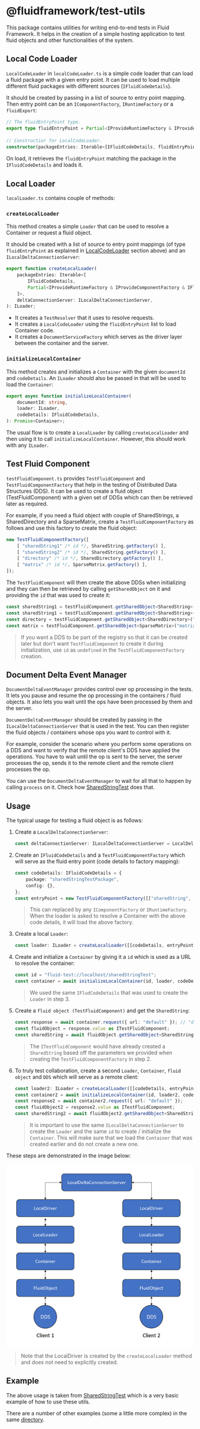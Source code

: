 # @fluidframework/test-utils

This package contains utilities for writing end-to-end tests in Fluid Framework. It helps in the creation of a simple hosting application to test fluid objects and other functionalities of the system.

## Local Code Loader

`LocalCodeLoader` in `localCodeLoader.ts` is a simple code loader that can load a fluid package with a given entry point. It can be used to load multiple different fluid packages with different sources (`IFluidCodeDetails`).

It should be created by passing in a list of source to entry point mapping. Then entry point can be an `IComponentFactory`, `IRuntimeFactory` or a `fluidExport`:
```typeScript
// The fluidEntryPoint type.
export type fluidEntryPoint = Partial<IProvideRuntimeFactory & IProvideComponentFactory & IFluidModule>;

// Constructior for LocalCodeLoader.
constructor(packageEntries: Iterable<[IFluidCodeDetails, fluidEntryPoint]>);
```
On load, it retrieves the `fluidEntryPoint` matching the package in the `IFluidCodeDetails` and loads it.

## Local Loader
`localLoader.ts` contains couple of methods:

### `createLocalLoader`

This method creates a simple `Loader` that can be used to resolve a Container or request a fluid object.

It should be created with a list of source to entry point mappings (of type `fluidEntryPoint` as explained in [LocalCodeLoader](#Local-Code-Loader) section above) and an `ILocalDeltaConnectionServer`:
```typeScript
export function createLocalLoader(
    packageEntries: Iterable<[
        IFluidCodeDetails,
        Partial<IProvideRuntimeFactory & IProvideComponentFactory & IFluidModule>
    ]>,
    deltaConnectionServer: ILocalDeltaConnectionServer,
): ILoader;
```

- It creates a `TestResolver` that it uses to resolve requests.
- It creates a `LocalCodeLoader` using the `fluidEntryPoint` list to load Container code.
- It creates a `DocumentServiceFactory` which serves as the driver layer between the container and the server.

### `initializeLocalContainer`

This method creates and initializes a `Container` with the given `documentId` and `codeDetails`. An `ILoader` should also be passed in that will be used to load the `Container`:

```typeScript
export async function initializeLocalContainer(
    documentId: string,
    loader: ILoader,
    codeDetails: IFluidCodeDetails,
): Promise<Container>;
```

The usual flow is to create a `LocalLoader` by calling `createLocalLoader` and then using it to call `initializeLocalContainer`. However, this should work with any `ILoader`.

## Test Fluid Component

`testFluidComponent.ts` provides `TestFluidComponent` and `TestFluidComponentFactory` that help in the testing of Distributed Data Structures (DDS).
It can be used to create a fluid object (TestFluidComponent) with a given set of DDSs which can then be retrieved later as required.

For example, if you need a fluid object with couple of SharedStrings, a SharedDirectory and a SparseMatrix, create a `TestFluidComponentFactory` as follows and use this factory to create the fluid object:
```typeScript
new TestFluidComponentFactory([
    [ "sharedString1" /* id */, SharedString.getFactory() ],
    [ "sharedString2" /* id */, SharedString.getFactory() ],
    [ "directory" /* id */, SharedDirectory.getFactory() ],
    [ "matrix" /* id */, SparseMatrix.getFactory() ],
]);
```

The `TestFluidComponent` will then create the above DDSs when initializing and they can then be retrieved by calling `getSharedObject` on it and providing the `id` that was used to create it:
```typeScript
const sharedString1 = testFluidComponent.getSharedObject<SharedString>("sharedString1");
const sharedString1 = testFluidComponent.getSharedObject<SharedString>("sharedString2");
const directory = testFluidComponent.getSharedObject<SharedDirectory>("directory");
const matrix = testFluidComponent.getSharedObject<SparseMatrix>("matrix");
```

> If you want a DDS to be part of the registry so that it can be created later but don't want `TestFluidComponent` to create it during initialization, use `id` as `undefined` in the `TestFluidComponentFactory` creation.

## Document Delta Event Manager
`DocumentDeltaEventManager` provides control over op processing in the tests. It lets you pause and resume the op processing in the containers / fluid objects. It also lets you wait until the ops have been processed by them and the server.

`DocumentDeltaEventManager` should be created by passing in the `ILocalDeltaConnectionServer` that is used in the test. You can then register the fluid objects / containers whose ops you want to control with it.

For example, consider the scenario where you perform some operations on a DDS and want to verify that the remote client's DDS have applied the operations. You have to wait until the op is sent to the server, the server processes the op, sends it to the remote client and the remote client processes the op.

You can use the `DocumentDeltaEventManager` to wait for all that to happen by calling `process` on it. Check how [SharedStringTest](..\end-to-end-tests\src\test\sharedStringEndToEndTests.spec.ts) does that.

## Usage

The typical usage for testing a fluid object is as follows:
1. Create a `LocalDeltaConnectionServer`:
    ```typescript
    const deltaConnectionServer: ILocalDeltaConnectionServer = LocalDeltaConnectionServer.create();
    ```

2. Create an `IFluidCodeDetails` and a `TestFluidComponentFactory` which will serve as the fluid entry point (code details to factory mapping):
    ```typescript
    const codeDetails: IFluidCodeDetails = {
        package: "sharedStringTestPackage",
        config: {},
    };
    const entryPoint = new TestFluidComponentFactory([["sharedString", SharedString.getFactory()]]);
    ```
    > This can replaced by any `IComponentFactory` or `IRuntimeFactory`. When the loader is asked to resolve a Container with the above code details, it will load the above factory.

3. Create a local `Loader`:
    ```typescript
    const loader: ILoader = createLocalLoader([[codeDetails, entryPoint]], deltaConnectionServer);
    ```

4. Create and initialize a `Container` by giving it a `id` which is used as a URL to resolve the container:
    ```typescript
    const id = "fluid-test://localhost/sharedStringTest";
    const container = await initializeLocalContainer(id, loader, codeDetails);
    ```
    > We used the same `IFludCodeDetails` that was used to create the `Loader` in step 3.

5. Create a `fluid object (TestFluidComponent)` and get the `SharedString`:
    ```typescript
    const response = await container.request({ url: "default" }); // "default" represent the default fluid object.
    const fluidObject = response.value as ITestFluidComponent;
    const sharedString = await fluidObject.getSharedObject<SharedString>("sharedString");
    ```
    > The `ITestFluidComponent` would have already created a `SharedString` based off the parameters we provided when creating the `TestFluidComponentFactory` in step 2.

6. To truly test collaboration, create a second `Loader`, `Container`, `fluid object` and `DDS` which will serve as a remote client:
    ```typescript
    const loader2: ILoader = createLocalLoader([[codeDetails, entryPoint]], deltaConnectionServer);
    const container2 = await initializeLocalContainer(id, loader2, codeDetails);
    const response2 = await container2.request({ url: "default" });
    const fluidObject2 = response2.value as ITestFluidComponent;
    const sharedString2 = await fluidObject2.getSharedObject<SharedString>("sharedString");
    ```
    > It is important to use the same `ILocalDeltaConnectionServer` to create the `Loader` and the same `id` to create / initialize the `Container`. This will make sure that we load the `Container` that was created earlier and do not create a new one.

These steps are demonstrated in the image below:

![Image 1](./end-to-end-tests.png)

> Note that the LocalDriver is created by the `createLocalLoader` method and does not need to explicitly created.

## Example
The above usage is taken from [SharedStringTest](..\end-to-end-tests\src\test\sharedStringEndToEndTests.spec.ts) which is a very basic example of how to use these utils.

There are a number of other examples (some a little more complex) in the same [directory](..\end-to-end-tests\src\test).
